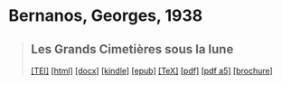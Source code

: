 # Bernanos, Georges, 1938

> ## Les Grands Cimetières sous la lune
>  <a title="Source XML/TEI" class="mime48 tei" href="https://hurlus.github.io/tei/bernanos1938_cimetieres-sous-lune.xml">[TEI]</a>  <a title="HTML une page" class="mime48 html" href="https://hurlus.github.io/bernanos1938_cimetieres-sous-lune/bernanos1938_cimetieres-sous-lune.html">[html]</a>  <a title="Bureautique (LibreOffice, MS.Word)" class="mime48 docx" href="https://hurlus.github.io/bernanos1938_cimetieres-sous-lune/bernanos1938_cimetieres-sous-lune.docx">[docx]</a>  <a title="Amazon.kindle" class="mime48 mobi" href="https://hurlus.github.io/bernanos1938_cimetieres-sous-lune/bernanos1938_cimetieres-sous-lune.mobi">[kindle]</a>  <a title="EPUB, pour liseuses et téléphones" class="mime48 epub" href="https://hurlus.github.io/bernanos1938_cimetieres-sous-lune/bernanos1938_cimetieres-sous-lune.epub">[epub]</a>  <a title="LaTeX" class="mime48 tex" href="https://hurlus.github.io/bernanos1938_cimetieres-sous-lune/bernanos1938_cimetieres-sous-lune.tex">[TeX]</a>  <a title="PDF à imprimer, A4 2 colonnes" class="mime48 pdf" href="https://hurlus.github.io/bernanos1938_cimetieres-sous-lune/bernanos1938_cimetieres-sous-lune.pdf">[pdf]</a>  <a title="PDF à lire, A5 une colonne" class="mime48 a5" href="https://hurlus.github.io/bernanos1938_cimetieres-sous-lune/bernanos1938_cimetieres-sous-lune_a5.pdf">[pdf a5]</a>  <a title="Brochure à agrafer, pdf imposé pour imprimante recto/verso" class="mime48 brochure" href="https://hurlus.github.io/bernanos1938_cimetieres-sous-lune/bernanos1938_cimetieres-sous-lune_brochure.pdf">[brochure]</a> 
